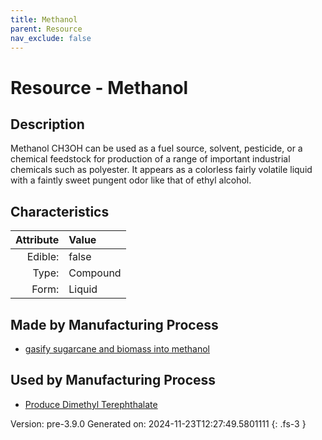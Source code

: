 ```yaml
---
title: Methanol
parent: Resource
nav_exclude: false
---
```

# Resource - Methanol

## Description
Methanol CH3OH&#10;&#9;  can be used as a fuel source, solvent, pesticide, or &#10;&#9;  a chemical feedstock for production of a range of important industrial&#10;&#9;  chemicals such as polyester. It appears as a colorless fairly volatile &#10;&#9;  liquid with a faintly sweet pungent odor like that of ethyl alcohol. &#10;&#9;  

## Characteristics

| Attribute      | Value |
|--------:|:------|
|Edible:|false|
|Type:|Compound|
|Form:|Liquid|
 
## Made by Manufacturing Process

- [gasify sugarcane and biomass into methanol](../process/gasify-sugarcane-and-biomass-into-methanol.html)

## Used by Manufacturing Process

- [Produce Dimethyl Terephthalate](../process/produce-dimethyl-terephthalate.html)


    

Version: pre-3.9.0 Generated on: 2024-11-23T12:27:49.5801111
{: .fs-3 }
